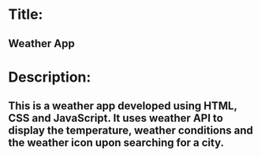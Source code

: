 # Title: 
## Weather App

# Description: 
## This is a weather app developed using HTML, CSS and JavaScript. It uses weather API to display the temperature, weather conditions and the weather icon upon searching for a city.
 
